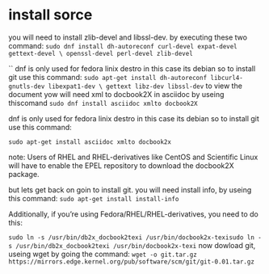 # install sorce

you will need to install zlib-devel and libssl-dev. by executing these two command:
`sudo dnf install dh-autoreconf curl-devel expat-devel gettext-devel \
  openssl-devel perl-devel zlib-devel`

``
dnf is only used for fedora linix destro
in this case its debian so to install git use this command:
`sudo apt-get install dh-autoreconf libcurl4-gnutls-dev libexpat1-dev \ gettext libz-dev libssl-dev`
to view the document yow will need xml to docbook2X in asciidoc by useing thiscomand
`sudo dnf install asciidoc xmlto docbook2X`

dnf is only used for fedora linix destro
in this case its debian so to install git use this command:

`sudo apt-get install asciidoc xmlto docbook2x`

note: Users of RHEL and RHEL-derivatives like CentOS and Scientific Linux will have to enable the EPEL repository to download the docbook2X package.

but lets get back on goin to install git.
you will need install info, by useing this command:
`sudo apt-get install install-info`

Additionally, if you’re using Fedora/RHEL/RHEL-derivatives, you need to do this:

`sudo ln -s /usr/bin/db2x_docbook2texi /usr/bin/docbook2x-texisudo ln -s /usr/bin/db2x_docbook2texi /usr/bin/docbook2x-texi`
now dowload git, useing wget by going the command:
`wget -o git.tar.gz https://mirrors.edge.kernel.org/pub/software/scm/git/git-0.01.tar.gz`